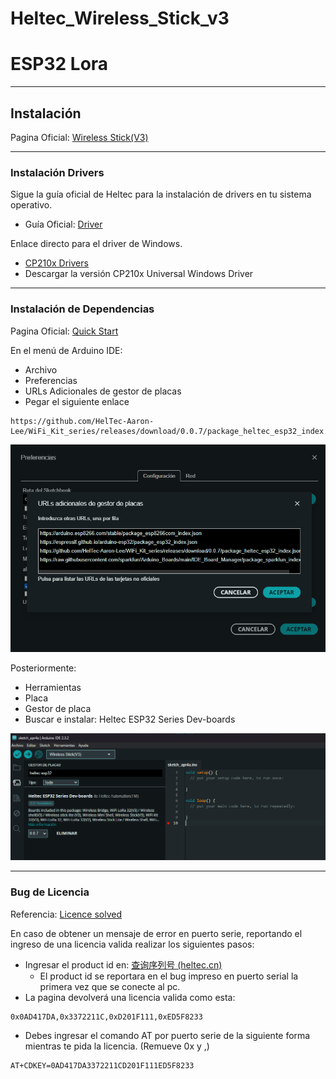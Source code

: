 # Heltec_Wireless_Stick_v3

# ESP32 Lora

---

## Instalación

Pagina Oficial: [Wireless Stick(V3)](https://heltec.org/project/wireless-stick-v3/)

---

### Instalación Drivers

Sigue la guía oficial de Heltec para la instalación de drivers en tu sistema operativo.

- Guía Oficial: [Driver](https://docs.heltec.org/general/establish_serial_connection.html#for-windows)

Enlace directo para el driver de Windows.

- [CP210x Drivers](https://www.silabs.com/developers/usb-to-uart-bridge-vcp-drivers?tab=downloads)
- Descargar la versión CP210x Universal Windows Driver

---

### Instalación de Dependencias

Pagina Oficial: [Quick Start](https://docs.heltec.org/en/node/esp32/esp32_general_docs/quick_start.html)

En el menú de Arduino IDE:

- Archivo
- Preferencias
- URLs Adicionales de gestor de placas
- Pegar el siguiente enlace

```
https://github.com/HelTec-Aaron-Lee/WiFi_Kit_series/releases/download/0.0.7/package_heltec_esp32_index.json
```

![](images/preferences.png)

Posteriormente:

- Herramientas
- Placa
- Gestor de placa
- Buscar e instalar: Heltec ESP32 Series Dev-boards

![](images/board.png)

---

### Bug de Licencia

Referencia: [Licence solved](http://community.heltec.cn/t/solved-restoring-esp32-chip-license-to-ht-m00-flash-memory/2676/3)

En caso de obtener un mensaje de error en puerto serie, reportando el ingreso de una licencia valida realizar los siguientes pasos:

- Ingresar el product id en: [查询序列号 (heltec.cn)](https://resource.heltec.cn/search)
  - El product id se reportara en el bug impreso en puerto serial la primera vez que se conecte al pc.
- La pagina devolverá una licencia valida como esta:

```
0x0AD417DA,0x3372211C,0xD201F111,0xED5F8233
```

- Debes ingresar el comando AT por puerto serie de la siguiente forma mientras te pida la licencia. (Remueve 0x y ,)

```
AT+CDKEY=0AD417DA3372211CD201F111ED5F8233
```

